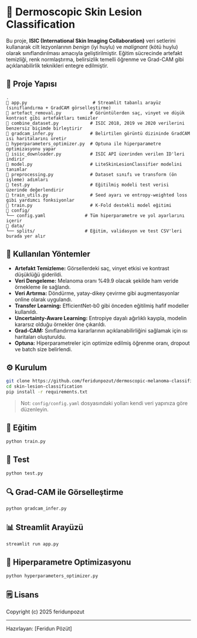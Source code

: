 # 🧠 Dermoscopic Skin Lesion Classification

Bu proje, **ISIC (International Skin Imaging Collaboration)** veri setlerini kullanarak cilt lezyonlarının *benign* (iyi huylu) ve *malignant* (kötü huylu) olarak sınıflandırılması amacıyla geliştirilmiştir. Eğitim sücrecinde artefakt temizliği, renk normlaştırma, belirsizlik temelli öğrenme ve Grad-CAM gibi açıklanabilirlik teknikleri entegre edilmiştir.

## 📁 Proje Yapısı

```
.
🔹 app.py                         # Streamlit tabanlı arayüz (sınıflandırma + GradCAM görselleştirme)
🔹 artefact_removal.py           # Görüntülerden saç, vinyet ve düşük kontrast gibi artefaktları temizler
🔹 combine_dataset.py            # ISIC 2018, 2019 ve 2020 verilerini benzersiz biçimde birleştirir
🔹 gradcam_infer.py              # Belirtilen görüntü dizininde GradCAM ısı haritalarını üretir
🔹 hyperparameters_optimizer.py  # Optuna ile hiperparametre optimizasyonu yapar
🔹 isiic_downloader.py           # ISIC API üzerinden verilen ID'leri indirir
🔹 model.py                      # LiteSkinLesionClassifier modelini tanımlar
🔹 preprocessing.py              # Dataset sınıfı ve transform (ön işleme) adımları
🔹 test.py                       # Eğitilmiş modeli test verisi üzerinde değerlendirir
🔹 train_utils.py                # Seed ayarı ve entropy-weighted loss gibi yardımcı fonksiyonlar
🔹 train.py                      # K-Fold destekli model eğitimi
🔹 config/
└── config.yaml               # Tüm hiperparametre ve yol ayarlarını içerir
🔹 data/
└── splits/                   # Eğitim, validasyon ve test CSV'leri burada yer alır
```

## 🔬 Kullanılan Yöntemler

* **Artefakt Temizleme:** Görsellerdeki saç, vinyet etkisi ve kontrast düşüklüğü giderildi.
* **Veri Dengeleme:** Melanoma oranı %49.9 olacak şekilde ham veride örnekleme ile sağlandı.
* **Veri Artırma:** Döndürme, yatay-dikey çevirme gibi augmentasyonlar online olarak uygulandı.
* **Transfer Learning:** EfficientNet-b0 gibi önceden eğitilmiş hafif modeller kullanıldı.
* **Uncertainty-Aware Learning:** Entropiye dayalı ağırlıklı kayıpla, modelin kararsız olduğu örnekler öne çıkarıldı.
* **Grad-CAM:** Sınıflandırma kararlarının açıklanabilirliğini sağlamak için ısı haritaları oluşturuldu.
* **Optuna:** Hiperparametreler için optimize edilmiş öğrenme oranı, dropout ve batch size belirlendi.

## ⚙️ Kurulum

```bash
git clone https://github.com/feridunpozut/dermoscopic-melanoma-classification.git
cd skin-lesion-classification
pip install -r requirements.txt
```

> Not: `config/config.yaml` dosyasındaki yolları kendi veri yapınıza göre düzenleyin.

## 🚀 Eğitim

```bash
python train.py
```

## 🧲 Test

```bash
python test.py
```

## 🔍 Grad-CAM ile Görselleştirme

```bash
python gradcam_infer.py
```

## 📊 Streamlit Arayüzü

```bash
streamlit run app.py
```

## 🔧 Hiperparametre Optimizasyonu

```bash
python hyperparameters_optimizer.py
```

## 🗒️ Lisans

Copyright (c) 2025 feridunpozut

---

Hazırlayan: \[Feridun Pözüt]
